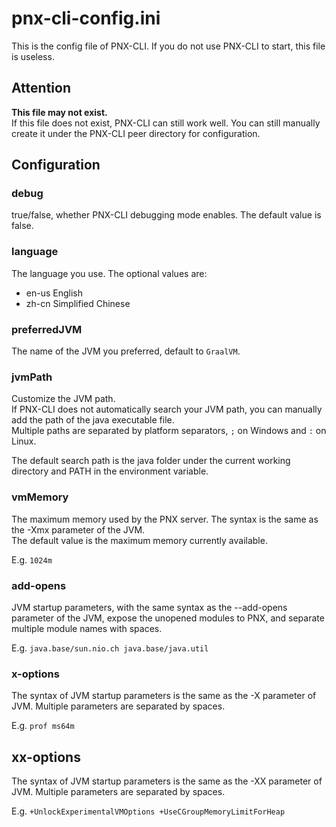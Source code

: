 # pnx-cli-config.ini  

This is the config file of PNX-CLI. 
If you do not use PNX-CLI to start, this file is useless.  

## Attention  

**This file may not exist.**  
If this file does not exist, PNX-CLI can still work well.
You can still manually create it under the PNX-CLI peer directory for configuration.  

## Configuration  

### debug  

true/false, whether PNX-CLI debugging mode enables. The default value is false.  

### language  

The language you use. The optional values are:  

- en-us English
- zh-cn Simplified Chinese

### preferredJVM  

The name of the JVM you preferred, default to `GraalVM`.    

### jvmPath  

Customize the JVM path.   
If PNX-CLI does not automatically search your JVM path, you can manually add the path of the java executable file.  
Multiple paths are separated by platform separators, `;` on Windows and `:` on Linux. 

The default search path is the java folder under the current working directory and PATH in the environment variable.  

### vmMemory  

The maximum memory used by the PNX server. The syntax is the same as the -Xmx parameter of the JVM.   
The default value is the maximum memory currently available.  

E.g. `1024m`

### add-opens  

JVM startup parameters, with the same syntax as the --add-opens parameter of the JVM, expose the unopened modules to PNX, and separate multiple module names with spaces.  

E.g. `java.base/sun.nio.ch java.base/java.util`  

### x-options  

The syntax of JVM startup parameters is the same as the -X parameter of JVM. Multiple parameters are separated by spaces.  

E.g. `prof ms64m`  

## xx-options  

The syntax of JVM startup parameters is the same as the -XX parameter of JVM. Multiple parameters are separated by spaces.  

E.g. `+UnlockExperimentalVMOptions +UseCGroupMemoryLimitForHeap`  
